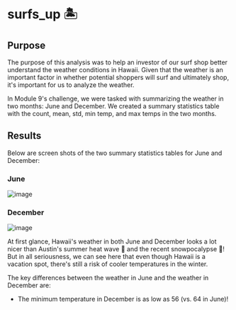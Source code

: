 # surfs_up :desert_island:

## Purpose
The purpose of this analysis was to help an investor of our surf shop better understand the weather conditions in Hawaii. Given that the weather is an important factor in whether potential shoppers will surf and ultimately shop, it's important for us to analyze the weather. 

In Module 9's challenge, we were tasked with summarizing the weather in two months: June and December. We created a summary statistics table with the count, mean, std, min temp, and max temps in the two months.

## Results
Below are screen shots of the two summary statistics tables for June and December:

### June
![image](https://user-images.githubusercontent.com/88783255/138004424-6c518dec-32d2-44da-bf03-2cf2c0aed8d6.png)
### December
![image](https://user-images.githubusercontent.com/88783255/138004583-db0deb12-0e1d-4863-b8ab-97e1387e6004.png)

At first glance, Hawaii's weather in both June and December looks a lot nicer than Austin's summer heat wave :hot_face: and the recent snowpocalypse :cold_face:! But in all seriousness, we can see here that even though Hawaii is a vacation spot, there's still a risk of cooler temperatures in the winter. 

The key differences between the weather in June and the weather in December are:
* The minimum temperature in December is as low as 56 (vs. 64 in June)!

